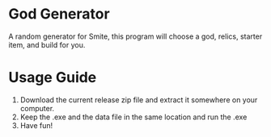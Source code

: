 # God Generator
A random generator for Smite, this program will choose a god, relics, starter item, and build for you.

# Usage Guide
1. Download the current release zip file and extract it somewhere on your computer.
2. Keep the .exe and the data file in the same location and run the .exe
3. Have fun!
